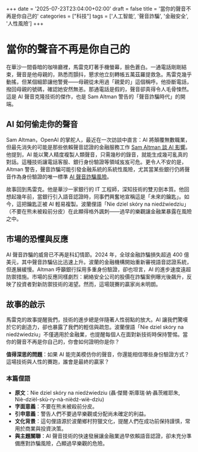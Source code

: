 +++
date = '2025-07-23T23:04:00+02:00'
draft = false
title = '當你的聲音不再是你自己的'
categories = ["科技"]
tags = ['人工智能', '聲音詐騙', '金融安全', '人性風險']
+++

# 當你的聲音不再是你自己的

在華沙一間昏暗的咖啡廳裡，馬雷克盯著手機螢幕，臉色蒼白。一通電話剛剛結束，聲音是他母親的，熟悉而顫抖，懇求他立刻轉帳五萬茲羅提救急。馬雷克幾乎動搖，但某個細節讓他警覺——母親從未用過「親愛的」這個稱呼。他掛斷電話，撥回母親的號碼，確認她安然無恙。那通電話是假的，聲音卻真得令人毛骨悚然。這是 AI 聲音克隆技術的傑作，也是 Sam Altman 警告的「聲音詐騙時代」的開端。

## AI 如何偷走你的聲音

Sam Altman，OpenAI 的掌舵人，最近在一次訪談中直言：AI 將顛覆無數職業，但最先消失的可能是那些依賴聲音認證的金融服務工作 [Sam Altman 談 AI 影響](https://cyfrowa.rp.pl/technologie/art42745331-szef-openai-ai-wyeliminuje-cale-zawody-ale-ten-zniknie-jako-pierwszy)。他提到，AI 能以驚人精度複製人類聲音，只需幾秒的錄音，就能生成幾可亂真的對話。這種技術讓電話客服、銀行身份驗證等領域岌岌可危。更令人不安的是，Altman 警告，聲音詐騙可能引發金融系統的系統性風險，尤其當某些銀行仍將聲音作為身份驗證的唯一標準 [AI 聲音詐騙風險](https://itreseller.pl/nadchodzi-epidemia-glosowych-oszustw-ai-szef-openai-apeluje-do-sektora-finansowego/)。

故事回到馬雷克。他是華沙一家銀行的 IT 工程師，深知技術的雙刃劍本質。他回想起幾年前，當銀行引入語音認證時，同事們興奮地宣稱這是「未來的鑰匙」。如今，這把鑰匙正被 AI 輕易複製。波蘭俚語「Nie dziel skóry na niedźwiedziu」（不要在熊未被殺前分皮）在此顯得格外諷刺——過早的樂觀讓金融業暴露在風險之中。

## 市場的恐懼與反應

AI 聲音詐騙的威脅已不再是科幻情節。2024 年，全球金融詐騙損失超過 400 億美元，其中聲音詐騙佔比迅速上升。波蘭的金融機構開始重新審視語音認證系統，但進展緩慢。Altman 呼籲銀行採用多重身份驗證，卻也坦言，AI 的進步速度遠超防禦措施。市場的反應同樣劇烈：網絡安全公司的股價在詐騙案例曝光後飆升，反映了投資者對新防禦技術的渴望。然而，這場競賽的贏家尚未明朗。

## 故事的啟示

馬雷克的故事提醒我們，技術的進步總是伴隨著人性弱點的放大。AI 讓我們驚嘆於它的創造力，卻也暴露了我們的輕信與疏忽。波蘭俚語「Nie dziel skóry na niedźwiedziu」不僅適用於金融業，也提醒每個人在面對新技術時保持警惕。當你的聲音不再是你自己的，你會如何證明你是你？

**值得深思的問題**：如果 AI 能完美模仿你的聲音，你還能相信哪些身份驗證方式？這場技術與人性的賽跑，誰會是最終的贏家？

### 本篇俚語

- **原文**：Nie dziel skóry na niedźwiedziu (聶·傑爾·斯庫瑞·納·聶茨維耶朱, Niè-dzièl-skù-ry-nà-nièdź-wiè-dziu)
- **字面意義**：不要在熊未被殺前分皮。
- **引申意義**：警告人們不要過早樂觀或分配尚未確定的利益。
- **文化背景**：這句俚語源於波蘭鄉村狩獵文化，提醒人們在成功前保持謹慎，常用於商業與投資決策。
- **與主題關聯**：AI 聲音技術的快速發展讓金融業過早依賴語音認證，卻未充分準備應對詐騙風險，凸顯過早樂觀的危險。